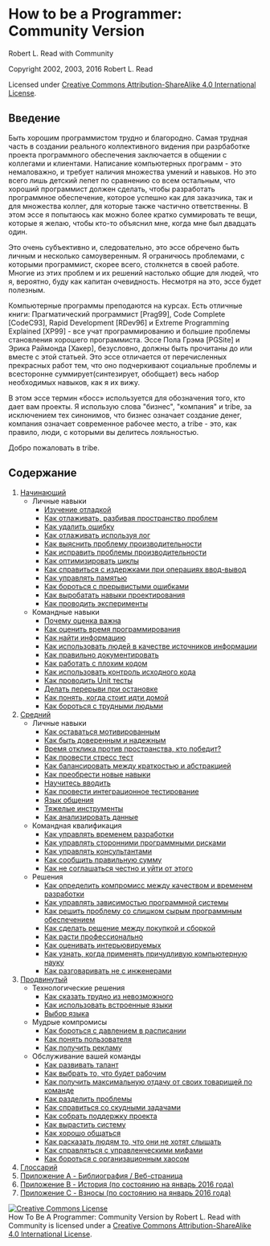 # How to be a Programmer: Community Version
[//]: # (Version:1.0.0)
Robert L. Read with Community

Copyright 2002, 2003, 2016 Robert L. Read

Licensed under [Creative Commons Attribution-ShareAlike 4.0 International License](http://creativecommons.org/licenses/by-sa/4.0/).

## Введение
Быть хорошим программистом трудно и благородно. Самая трудная часть в создании реального коллективного видения при разрбаботке проекта программного обеспечения заключается в общении с коллегами и клиентами. Написание компьютерных программ - это немаловажно, и требует наличия множества умений и навыков. Но это всего лишь детский лепет по сравнению со всем остальным, что хороший программист должен сделать, чтобы разработать программное обеспечение, которое успешно как для заказчика, так и для множества коллег, для которые также частично ответственны. В этом эссе я попытаюсь как можно более кратко суммировать те вещи, которые я желаю, чтобы кто-то объяснил мне, когда мне был двадцать один.

Это очень субъективно и, следовательно, это эссе обречено быть личным и несколько самоуверенным. Я ограничюсь проблемами, с которыми программист, скорее всего, столкнется в своей работе. Многие из этих проблем и их решений настолько общие для людей, что я, вероятно, буду как капитан очевидность. Несмотря на это, эссе будет полезным.

Компьютерные программы преподаются на курсах. Есть отличные книги: Прагматический программист [Prag99], Code Complete [CodeC93], Rapid Development [RDev96] и Extreme Programming Explained [XP99] - все учат  программированию и большие проблемы становления хорошего программиста. Эссе Пола Грэма [PGSite] и Эрика Раймонда [Хакер], безусловно, должны быть прочитаны до или вместе с этой статьей. Это эссе отличается от перечисленных прекрасных работ тем, что оно подчеркивают социальные проблемы и всесторонне суммирует(синтезирует, обобщает) весь набор необходимых навыков, как я их вижу.

В этом эссе термин «босс» используется для обозначения того, кто дает вам проекты. Я использую слова "бизнес", "компания" и tribe, за исключением тех синонимов, что бизнес означает создание денег, компания означает современное рабочее место, а tribe - это, как правило, люди, с которыми вы делитесь лояльностью.

Добро пожаловать в tribe.

## Содержание

1. [Начинающий](1-Beginner)
	- Личные навыки
		- [Изучение отладкой](1-Beginner/Personal-Skills/01-Learn-To-Debug.md)
		- [Как отлаживать, разбивая пространство проблем](1-Beginner/Personal-Skills/02-How-to-Debug-by-Splitting-the-Problem-Space.md)
		- [Как удалить ошибку](1-Beginner/Personal-Skills/03-How-to-Remove-an-Error.md)
		- [Как отлаживать используя лог](1-Beginner/Personal-Skills/04-How-to-Debug-Using-a-Log.md)
		- [Как выяснить проблему производительности](1-Beginner/Personal-Skills/05-How-to-Understand-Performance-Problems.md)
		- [Как исправить проблемы производительности](1-Beginner/Personal-Skills/06-How-to-Fix-Performance-Problems.md)
		- [Как оптимизировать циклы](1-Beginner/Personal-Skills/07-How-to-Optimize-Loops.md)
		- [Как справиться с издержками при операциях ввод-вывод](1-Beginner/Personal-Skills/08-How-to-Deal-with-IO-Expense.md)
		- [Как управлять памятью](1-Beginner/Personal-Skills/09-How-to-Manage-Memory.md)
		- [Как бороться с прерывистыми ошибками](1-Beginner/Personal-Skills/10-How-to-Deal-with-Intermittent-Bugs.md)
		- [Как выробатать навыки проектирования](1-Beginner/Personal-Skills/11-How-to-Learn-Design-Skills.md)
		- [Как проводить эксперименты](1-Beginner/Personal-Skills/12-How-to-Conduct-Experiments.md)
	- Командные навыки
		- [Почему оценка важна](1-Beginner/Team-Skills/01-Why-Estimation-is-Important.md)
		- [Как оценить время программирования](1-Beginner/Team-Skills/02-How-to-Estimate-Programming-Time.md)
		- [Как найти информацию](1-Beginner/Team-Skills/03-How-to-Find-Out-Information.md)
		- [Как использовать людей в качестве источников информации](1-Beginner/Team-Skills/04-How-to-Utilize-People-as-Information-Sources.md)
		- [Как правильно документировать](1-Beginner/Team-Skills/05-How-to-Document-Wisely.md)
		- [Как работать с плохим кодом](1-Beginner/Team-Skills/06-How-to-Work-with-Poor-Code.md)
		- [Как использовать контроль исходного кода](1-Beginner/Team-Skills/07-How-to-Use-Source-Code-Control.md)
		- [Как проводить Unit тесты](1-Beginner/Team-Skills/08-How-to-Unit-Test.md)
		- [Делать перерыви при остановке](1-Beginner/Team-Skills/09-Take-Breaks-when-Stumped.md)
		- [Как понять, когда стоит идти домой](1-Beginner/Team-Skills/10-How-to-Recognize-When-to-Go-Home.md)
		- [Как бороться с трудными людьми](1-Beginner/Team-Skills/11-How-to-Deal-with-Difficult-People.md)
2. [Средний](2-Intermediate)
	- Личные навыки
		- [Как оставаться мотивированным](2-Intermediate/Personal-Skills/01-How-to-Stay-Motivated.md)
		- [Как быть доверенным и надежным](2-Intermediate/Personal-Skills/02-How-to-be-Widely-Trusted.md)
		- [Время отклика против пространства, кто победит?](2-Intermediate/Personal-Skills/03-How-to-Tradeoff-Time-vs-Space.md)
		- [Как провести стресс тест](2-Intermediate/Personal-Skills/04-How-to-Stress-Test.md)
		- [Как балансировать между краткостью и абстракцией](2-Intermediate/Personal-Skills/05-How-to-Balance-Brevity-and-Abstraction.md)
		- [Как преобрести новые навыки](2-Intermediate/Personal-Skills/06-How-to-Learn-New-Skills.md)
		- [Научитесь вводить](2-Intermediate/Personal-Skills/07-Learn-to-Type.md)
		- [Как провести интеграционное тестирование](2-Intermediate/Personal-Skills/08-How-to-Do-Integration-Testing.md)
		- [Язык общения](2-Intermediate/Personal-Skills/09-Communication-Languages.md)
		- [Тяжелые инструменты](2-Intermediate/Personal-Skills/10-Heavy-Tools.md)
		- [Как анализировать данные](2-Intermediate/Personal-Skills/11-How-to-analyze-data.md)
	- Командная квалификация
		- [Как управлять временем разработки](2-Intermediate/Team-Skills/01-How-to-Manage-Development-Time.md)
		- [Как управлять сторонними программными рисками](2-Intermediate/Team-Skills/02-How-to-Manage-Third-Party-Software-Risks.md)
		- [Как управлять консультантами](2-Intermediate/Team-Skills/03-How-to-Manage-Consultants.md)
		- [Как сообщить правильную сумму](2-Intermediate/Team-Skills/04-How-to-Communicate-the-Right-Amount.md)
		- [Как не соглашаться честно и уйти от этого](2-Intermediate/Team-Skills/05-How-to-Disagree-Honestly-and-Get-Away-with-It.md)
	- Решения
		- [Как определить компромисс между качеством и временем разработки](2-Intermediate/Judgment/01-How-to-Tradeoff-Quality-Against-Development-Time.md)
		- [Как управлять зависимостью программной системы](2-Intermediate/Judgment/02-How-to-Manage-Software-System-Dependence.md)
		- [Как решить проблему со слишком сырым программным обеспечением](2-Intermediate/Judgment/03-How-to-Decide-if-Software-is-Too-Immature.md)
		- [Как сделать решение между покупкой и сборкой](2-Intermediate/Judgment/04-How-to-Make-a-Buy-vs-Build-Decision.md)
		- [Как расти профессионально](2-Intermediate/Judgment/05-How-to-Grow-Professionally.md)
		- [Как оценивать интерьювируемых](2-Intermediate/Judgment/06-How-to-Evaluate-Interviewees.md)
		- [Как узнать, когда применять причудливую компьютерную науку](2-Intermediate/Judgment/07-How-to-Know-When-to-Apply-Fancy-Computer-Science.md)
		- [Как разговаривать не с инженерами](2-Intermediate/Judgment/08-How-to-Talk-to-Non-Engineers.md)
3. [Продвинутый](3-Advanced)
	- Технологические решения
        - [Как сказать трудно из невозможного](3-Advanced/Technical-Judgment/01-How-to-Tell-the-Hard-From-the-Impossible.md)
        - [Как использовать встроенные языки](3-Advanced/Technical-Judgment/02-How-to-Utilize-Embedded-Languages.md)
        - [Выбор языка](3-Advanced/Technical-Judgment/03-Choosing-Languages.md)
    - Мудрые компромисы
        - [Как бороться с давлением в расписании](3-Advanced/Compromising-Wisely/01-How-to-Fight-Schedule-Pressure.md)
        - [Как понять пользователя](3-Advanced/Compromising-Wisely/02-How-to-Understand-the-User.md)
        - [Как получить рекламу](3-Advanced/Compromising-Wisely/03-How-to-Get-a-Promotion.md)
    - Обслуживание вашей команды
        - [Как развивать талант](3-Advanced/Serving-Your-Team/01-How-to-Develop-Talent.md)
        - [Как выбрать то, что будет рабочим](3-Advanced/Serving-Your-Team/02-How-to-Choose-What-to-Work-On.md)
        - [Как получить максимальную отдачу от своих товарищей по команде](3-Advanced/Serving-Your-Team/03-How-to-Get-the-Most-From-Your-Teammates.md)
        - [Как разделить проблемы](3-Advanced/Serving-Your-Team/04-How-to-Divide-Problems-Up.md)
        - [Как справиться со скудными задачами](3-Advanced/Serving-Your-Team/05-How-to-Handle-Boring-Tasks.md)
        - [Как собрать поддержку проекта](3-Advanced/Serving-Your-Team/06-How-to-Gather-Support-for-a-Project.md)
        - [Как вырастить систему](3-Advanced/Serving-Your-Team/07-How-to-Grow-a-System.md)
        - [Как хорошо общаться](3-Advanced/Serving-Your-Team/08-How-to-Communicate-Well.md)
        - [Как расказать людям то, что они не хотят слышать](3-Advanced/Serving-Your-Team/09-How-to-Tell-People-Things-They-Dont-Want-to-Hear.md)
        - [Как справляться с управленческими мифами](3-Advanced/Serving-Your-Team/10-How-to-Deal-with-Managerial-Myths.md)
        - [Как бороться с организационным хаосом](3-Advanced/Serving-Your-Team/11-How-to-Deal-with-Organizational-Chaos.md)
4. [Глоссарий](GLOSSARY.md)
5. [Приложение A - Библиография / Веб-страница](5-Bibliography.md)
6. [Приложение B - История (по состоянию на январь 2016 года)](6-History.md)
6. [Приложение C - Взносы (по состоянию на январь 2016 года)](7-Contributions.md)


<a rel="license" href="http://creativecommons.org/licenses/by-sa/4.0/"><img alt="Creative Commons License" style="border-width:0" src="https://i.creativecommons.org/l/by-sa/4.0/88x31.png" /></a><br /><span xmlns:dct="http://purl.org/dc/terms/" href="http://purl.org/dc/dcmitype/Text" property="dct:title" rel="dct:type">How To Be A Programmer: Community Version</span> by <span xmlns:cc="http://creativecommons.org/ns#" property="cc:attributionName">Robert L. Read with Community</span> is licensed under a <a rel="license" href="http://creativecommons.org/licenses/by-sa/4.0/">Creative Commons Attribution-ShareAlike 4.0 International License</a>.
